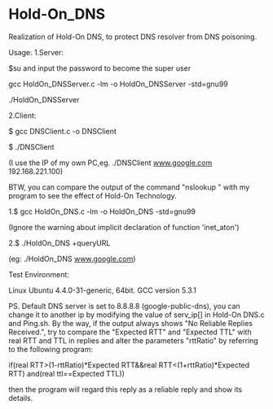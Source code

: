 # Hold-On_DNS
Realization of Hold-On DNS, to protect DNS resolver from DNS poisoning.

Usage:
1.Server:

$su and input the password to become the super user

gcc HoldOn_DNSServer.c -lm -o HoldOn_DNSServer -std=gnu99

./HoldOn_DNSServer

2.Client:

$ gcc DNSClient.c -o DNSClient

$ ./DNSClient <Domain name> <HoldOn DNS Server IP Address>

(I use the IP of my own PC,eg. ./DNSClient www.google.com 192.168.221.100)

BTW, you can compare the output of the command "nslookup <Domain name> <DNS Server IP>" with my program to see the effect of Hold-On Technology.

1.$ gcc HoldOn_DNS.c -lm -o HoldOn_DNS -std=gnu99

(Ignore the warning about implicit declaration of function 'inet_aton')


2.$ ./HoldOn_DNS +queryURL

(eg: ./HoldOn_DNS www.google.com)

Test Environment:

Linux Ubuntu 4.4.0-31-generic, 64bit. GCC version 5.3.1


PS. Default DNS server is set to 8.8.8.8 (google-public-dns), you can change it to another ip by modifying the value of serv_ip[] in Hold-On DNS.c and Ping.sh. By the way, if the output always shows "No Reliable Replies Received.", try to compare the "Expected RTT" and "Expected TTL" with real RTT and TTL in replies and alter the parameters "rttRatio" by referring to the following program:

if(real RTT>(1-rttRatio)*Expected RTT&&real RTT<(1+rttRatio)*Expected RTT)
	and(real ttl==Expected TTL))

then the program will regard this reply as a reliable reply and show its details. 
